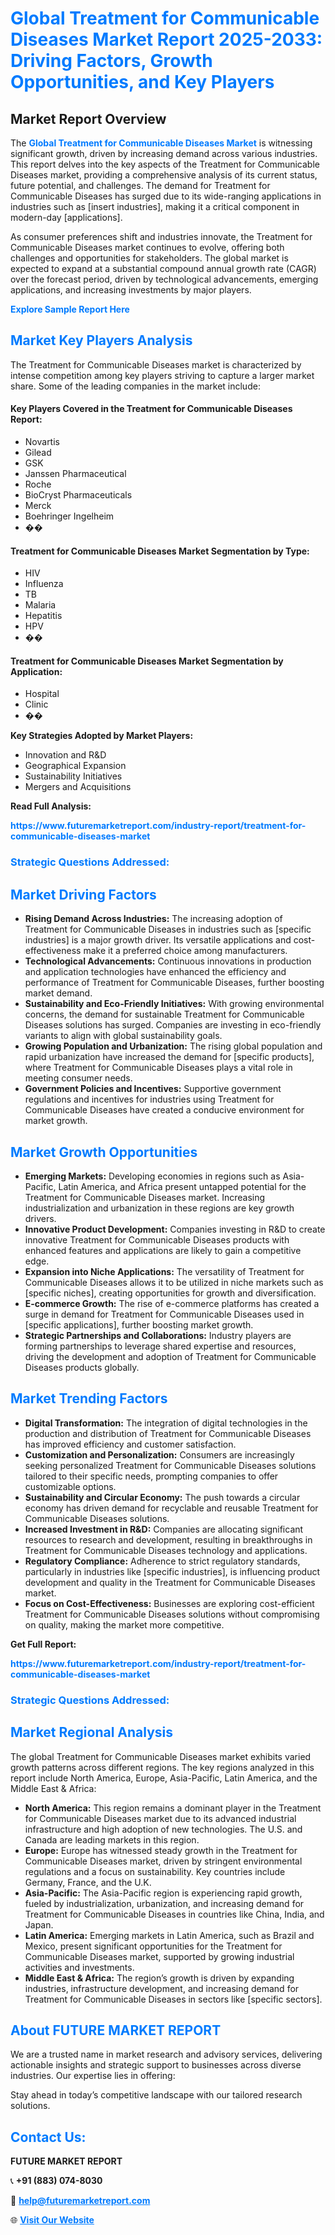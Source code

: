 <h1 style="color: #007BFF;">Global Treatment for Communicable Diseases Market Report 2025-2033: Driving Factors, Growth Opportunities, and Key Players</h1>

<section id="overview">
<h2>Market Report Overview</h2>
<p>The <a href="https://www.futuremarketreport.com/industry-report/treatment-for-communicable-diseases-market" style="color: #007BFF; text-decoration: none;"><strong>Global Treatment for Communicable Diseases Market</strong></a> is witnessing significant growth, driven by increasing demand across various industries. This report delves into the key aspects of the Treatment for Communicable Diseases market, providing a comprehensive analysis of its current status, future potential, and challenges. The demand for Treatment for Communicable Diseases has surged due to its wide-ranging applications in industries such as [insert industries], making it a critical component in modern-day [applications].</p>
<p>As consumer preferences shift and industries innovate, the Treatment for Communicable Diseases market continues to evolve, offering both challenges and opportunities for stakeholders. The global market is expected to expand at a substantial compound annual growth rate (CAGR) over the forecast period, driven by technological advancements, emerging applications, and increasing investments by major players.</p>
</section>

<section id="overview">
<p><a href="https://www.futuremarketreport.com/request-sample/reportId=113930" style="color: #007BFF; text-decoration: none;"><strong>Explore Sample Report Here</strong></a></p>
</section>

<section id="key-players">
<h2 style="color: #007BFF;">Market Key Players Analysis</h2>
<p>The Treatment for Communicable Diseases market is characterized by intense competition among key players striving to capture a larger market share. Some of the leading companies in the market include:</p>
<h4>Key Players Covered in the Treatment for Communicable Diseases Report:</h4>
<ul><li>Novartis</li><li>Gilead</li><li>GSK</li><li>Janssen Pharmaceutical</li><li>Roche</li><li>BioCryst Pharmaceuticals</li><li>Merck</li><li>Boehringer Ingelheim</li><li>��</li></ul>
<h4>Treatment for Communicable Diseases Market Segmentation by Type:</h4>
<ul><li>HIV</li><li>Influenza</li><li>TB</li><li>Malaria</li><li>Hepatitis</li><li>HPV</li><li>��</li></ul>

<h4>Treatment for Communicable Diseases Market Segmentation by Application:</h4>
<ul><li>Hospital</li><li>Clinic</li><li>��</li></ul>
<p><strong>Key Strategies Adopted by Market Players:</strong></p>
<ul>
<li>Innovation and R&D</li>
<li>Geographical Expansion</li>
<li>Sustainability Initiatives</li>
<li>Mergers and Acquisitions</li>
</ul>
</section>

<section>
<p><strong>Read Full Analysis: </strong></p><a href="https://www.futuremarketreport.com/industry-report/treatment-for-communicable-diseases-market" style="color: #007BFF; text-decoration: none;"><strong>https://www.futuremarketreport.com/industry-report/treatment-for-communicable-diseases-market</strong></a>
<h3 style="color: #007BFF;">Strategic Questions Addressed:</h3>
</section>

<section id="driving-factors">
<h2 style="color: #007BFF;">Market Driving Factors</h2>
<ul>
<li><strong>Rising Demand Across Industries:</strong> The increasing adoption of Treatment for Communicable Diseases in industries such as [specific industries] is a major growth driver. Its versatile applications and cost-effectiveness make it a preferred choice among manufacturers.</li>
<li><strong>Technological Advancements:</strong> Continuous innovations in production and application technologies have enhanced the efficiency and performance of Treatment for Communicable Diseases, further boosting market demand.</li>
<li><strong>Sustainability and Eco-Friendly Initiatives:</strong> With growing environmental concerns, the demand for sustainable Treatment for Communicable Diseases solutions has surged. Companies are investing in eco-friendly variants to align with global sustainability goals.</li>
<li><strong>Growing Population and Urbanization:</strong> The rising global population and rapid urbanization have increased the demand for [specific products], where Treatment for Communicable Diseases plays a vital role in meeting consumer needs.</li>
<li><strong>Government Policies and Incentives:</strong> Supportive government regulations and incentives for industries using Treatment for Communicable Diseases have created a conducive environment for market growth.</li>
</ul>
</section>

<section id="growth-opportunities">
<h2 style="color: #007BFF;">Market Growth Opportunities</h2>
<ul>
<li><strong>Emerging Markets:</strong> Developing economies in regions such as Asia-Pacific, Latin America, and Africa present untapped potential for the Treatment for Communicable Diseases market. Increasing industrialization and urbanization in these regions are key growth drivers.</li>
<li><strong>Innovative Product Development:</strong> Companies investing in R&D to create innovative Treatment for Communicable Diseases products with enhanced features and applications are likely to gain a competitive edge.</li>
<li><strong>Expansion into Niche Applications:</strong> The versatility of Treatment for Communicable Diseases allows it to be utilized in niche markets such as [specific niches], creating opportunities for growth and diversification.</li>
<li><strong>E-commerce Growth:</strong> The rise of e-commerce platforms has created a surge in demand for Treatment for Communicable Diseases used in [specific applications], further boosting market growth.</li>
<li><strong>Strategic Partnerships and Collaborations:</strong> Industry players are forming partnerships to leverage shared expertise and resources, driving the development and adoption of Treatment for Communicable Diseases products globally.</li>
</ul>
</section>

<section id="trending-factors">
<h2 style="color: #007BFF;">Market Trending Factors</h2>
<ul>
<li><strong>Digital Transformation:</strong> The integration of digital technologies in the production and distribution of Treatment for Communicable Diseases has improved efficiency and customer satisfaction.</li>
<li><strong>Customization and Personalization:</strong> Consumers are increasingly seeking personalized Treatment for Communicable Diseases solutions tailored to their specific needs, prompting companies to offer customizable options.</li>
<li><strong>Sustainability and Circular Economy:</strong> The push towards a circular economy has driven demand for recyclable and reusable Treatment for Communicable Diseases solutions.</li>
<li><strong>Increased Investment in R&D:</strong> Companies are allocating significant resources to research and development, resulting in breakthroughs in Treatment for Communicable Diseases technology and applications.</li>
<li><strong>Regulatory Compliance:</strong> Adherence to strict regulatory standards, particularly in industries like [specific industries], is influencing product development and quality in the Treatment for Communicable Diseases market.</li>
<li><strong>Focus on Cost-Effectiveness:</strong> Businesses are exploring cost-efficient Treatment for Communicable Diseases solutions without compromising on quality, making the market more competitive.</li>
</ul>
</section>

<section>
<p><strong>Get Full Report: </strong></p><a href="https://www.futuremarketreport.com/industry-report/treatment-for-communicable-diseases-market" style="color: #007BFF; text-decoration: none;"><strong>https://www.futuremarketreport.com/industry-report/treatment-for-communicable-diseases-market</strong></a>
<h3 style="color: #007BFF;">Strategic Questions Addressed:</h3>
</section>


<section id="regional-analysis">
<h2 style="color: #007BFF;">Market Regional Analysis</h2>
<p>The global Treatment for Communicable Diseases market exhibits varied growth patterns across different regions. The key regions analyzed in this report include North America, Europe, Asia-Pacific, Latin America, and the Middle East & Africa:</p>
<ul>
<li><strong>North America:</strong> This region remains a dominant player in the Treatment for Communicable Diseases market due to its advanced industrial infrastructure and high adoption of new technologies. The U.S. and Canada are leading markets in this region.</li>
<li><strong>Europe:</strong> Europe has witnessed steady growth in the Treatment for Communicable Diseases market, driven by stringent environmental regulations and a focus on sustainability. Key countries include Germany, France, and the U.K.</li>
<li><strong>Asia-Pacific:</strong> The Asia-Pacific region is experiencing rapid growth, fueled by industrialization, urbanization, and increasing demand for Treatment for Communicable Diseases in countries like China, India, and Japan.</li>
<li><strong>Latin America:</strong> Emerging markets in Latin America, such as Brazil and Mexico, present significant opportunities for the Treatment for Communicable Diseases market, supported by growing industrial activities and investments.</li>
<li><strong>Middle East & Africa:</strong> The region’s growth is driven by expanding industries, infrastructure development, and increasing demand for Treatment for Communicable Diseases in sectors like [specific sectors].</li>
</ul>
</section>

<footer>
<h2 style="color: #007BFF;">About FUTURE MARKET REPORT</h2>
<p>We are a trusted name in market research and advisory services, delivering actionable insights and strategic support to businesses across diverse industries. Our expertise lies in offering:</p>

<p>Stay ahead in today’s competitive landscape with our tailored research solutions.</p>

<h2 style="color: #007BFF;">Contact Us:</h2>
<p><strong>FUTURE MARKET REPORT</strong></p>
<p>📞 <strong>+91 (883) 074-8030</strong></p>
<p>📧 <strong><a href="mailto:help@futuremarketreport.com" style="color: #007BFF;">help@futuremarketreport.com</a></strong></p>
<p>🌐 <strong><a href="https://www.futuremarketreport.com/" style="color: #007BFF;">Visit Our Website</a></strong></p>
</footer>